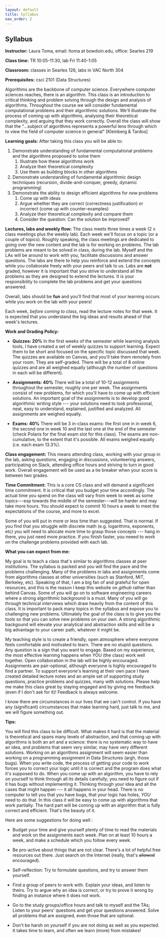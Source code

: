 ```yaml
---
layout: default 
title: Syllabus
nav_order: 2
---
```



## Syllabus


__Instructor:__ Laura Toma, email: ltoma at bowdoin.edu, office: Searles 219 

__Class time:__  TR 10:05-11:30, lab Fri 11:40-1:05

__Classroom:__  classes in Searles 126, labs in VAC North 304

**Prerequisites:** csci 2101 (Data Structures)


Algorithms are the backbone of computer science. Everywhere computer sciences reaches, there is an algorithm.  This class is an introduction to critical thinking and problem solving through the design and analysis of algorithms.   Throughout the course we will consider fundamental computational problems and their algorithmic solutions. We'll illustrate the process of coming up with algorithms, analysing their theoretical complexity, and arguing that they  work correctly. Overall the class will show that the "...subject of algorithms represents a powerful lens through which to view the field of computer science in general" [Kleinberg & Tardos]


**Learning goals:** After taking this class you will be able to: 

  1. Demonstrate understanding of fundamental computational problems and the algorithms proposed to solve them
      1. Illustrate how these algorithms work
      2. Analyze their theoretical complexity 
      3. Use them as building blocks in other  algorithms 
  2. Demonstrate understanding of fundamental algorithmic design techniques (recursion, divide-and-conquer, greedy, dynamic programming)
  3. Demonstrate the ability to design efficient algorithms for _new_ problems 
      1. Come up with ideas
      2. Argue whether they are correct (correctness justification) or incorrect (come up with counter-examples)
      3. Analyze their theoretical complexity and compare them
      4. Consider the question: Can the solution be improved?
  


  

**Lectures, labs and weekly flow:**
The class meets three times a week (2 x class meetings plus the weekly lab). Each week we'll focus on a topic (or a couple of topics).  Roughly speaking, the class meetings are dedicated to going over the new content and the  lab is for working on problems.  The lab problems are meant to be solved in class, during the lab. Myself and the LAs will be around to work with you, facilitate discussions and answer  questions. The labs are there to help you reinforce and extend the concepts while you collaborate freely with your peers and talk to us. Labs are __not__ graded, however it is important that you strive to understand all the problems as they are designed  to extend the lectures.  It is your responsibility to complete the lab problems and get your questions answered.   

Overall, labs should be __fun__  and you'll find that most of your learning occurs while you work on the lab with your peers! 

Each week, _before coming to class_,  read  the lecture notes for that week. It is expected that you understand the big ideas and results ahead of that week's lectures.  
       

  
**Work and Grading Policy:** 

- __Quizzes: 20%__  In the first weeks of the semester while learning analysis tools, I have created a set of weekly quizzes to support learning.  Expect them to be short and focused on the specific topic discussed that week. The quizzes are available on Canvas, and you'll take them remotely from your room. They are self-graded.  There will be a total of 8 online quizzes and are all weighed equally (although the number of questions in each will be different).

- __Assignments: 40%__ There will be a total of 10-12 assignments throughout the semester, roughly one per week. The assignments consist of new problems, for which you'll have to come up with efficient solutions. An important  goal of the assignments is to develop good algorithmic writing style --- your solutions  need to look professional, neat, easy to understand, explained, justified and analyzed.   All assignments are weighed equally. 

- __Exams: 40%__ There will be 3 in-class exams: the first one in in week 6, the second one in week 10 and the last one at the end of the semester (check Polaris for the final exam slot for this class).  The exams are non-cumulative, to the extent that it's possible. All exams weighed equally (i.e. each exam 13.3%).

__Class engagement:__ This means attending class, working with your group in the lab, asking questions, engaging in discussions, volunteering answers,  participating on Slack, attending office hours and striving to turn in good work. Overall engagement will be used as a tie breaker when your score is between two grades.  




**Time Commitment:**
This is a core CS class and will demand a significant time commitment. It is critical that you budget your time accordingly.  The actual time you spend on the class will vary from week to week as some topics---esp towards the middle of the semester---will be harder and may take more hours. You should expect to commit 10 hours a week to meet the expectations of the course, and  more to excel.

Some of you will put in more or less time than suggested. That is normal.  If you find that you struggle with discrete math (e.g. logarithms, exponents, etc) you will need to allocate more time to grasp those concepts --- hang in there, you just need more practice. If you finish faster, you neeed to work on the challenge problems provided with each lab. 


**What you can expect from me:**

My goal is to teach a class that's similar to algorithms classes at peer institutions. The  syllabus is packed and you will find the pace and the problems challenging. Many of the problems in labs and assignments come from algorithms classes at other universities (such as Stanford, MIT, Berkeley, etc).  Speaking of that, I am a big fan of and grateful for open resources, and this is the reason I keep this website on _github_ rather than behind Canvas.   Some of you will go on to software engineering careers where  a strong algorithmic background is a must.  Many of you will go through technical interviews which draw heavily from the content of this class. It is important to pack  many topics  in the syllabus and expose you to challenging new problems.  Ultimately the goal of the class is to give you the tools so that  you can solve  new problems on your own.   A strong algorithmic backgound will elevate your analytical and abstraction skills and will be a big advantage to your  career path, whatever it might be. 

My teaching style is to create a friendly, open atmosphere where everyone feels comfortable and motivated to learn. There are no stupid questions. Any question is a sign that you want to engage. Based on my experience, the most effective learning happens when YOU (the class) work well together.  Open collaboration in the lab will be highly encouraged. Assignments are pair-optional, although everyone is highly encouraged to find a partner.  To support everyone's learning at their own pace  I have created detailed lecture notes and an ample set of supporting study questions, practice problems and quizzes, many with solutions. Please help me make this class great by staying engaged and by giving me feedback (even if I don't ask for it)! Feedback is always welcome. 

I know there are circumstances in our lives that we can't control. If you  have any (significant) circumstances that make learning hard, just talk to me, and we will figure something out. 



**Tips:**

You will  find this class to be difficult. What makes it hard is that the material is theoretical and spans many levels of abstraction, and that coming up with algorithms is both an art and a science: there is no systematic way to have an idea, and problems that seem very similar, may have very different solutions.   Working on an algorithms assignment will seem easier than working on a programming assignment in Data Structures (argh, those bugs). When you write code, the process of getting your code to work forces you to correct your logic until it is correct and the program does what it's supposed to do.   When you come up with an algorithm, you have to rely on yourself to think through all its details carefully; you need to figure out if it has bugs without implementing it. Thinking through your idea and all the cases that might happen --- it all happens in your head. There is no computer to tell you that you have bugs, that your logic has holes,  _YOU_ need to do that. In this class it will be easy to come up with algorithms that work partially.  The hard part will be coming up with an algorithm that is  fully correct and efficient. That's the beauty of it. 


Here are some suggestions for doing well :

* Budget your time  and give yourself plenty of time to read the materials and work on the assignments each week. Plan on at least 10 hours a week, and make a schedule which you follow every week. 

* Be pro-active about things that are not clear. There's a lot of helpful free resources out there. Just search on the Internet (really, that's ~~allowed~~ encouraged).

* Self-reflection: Try to formulate questions, and try to answer them yourself.

* Find a group of peers to work with. Explain your ideas, and listen to theirs. Try to argue why an idea is correct, or try to prove it wrong by finding an instance where it does not work.

* Go to the study groups/office hours and talk to myself and the TAs; Listen to your peers' questions and get your questions answered.
Solve all problems that are assigned, even those that are optional.

* Don't be harsh on yourself if you are not doing as well as you expected. It takes time to learn, and often we learn (more) from mistakes! 

